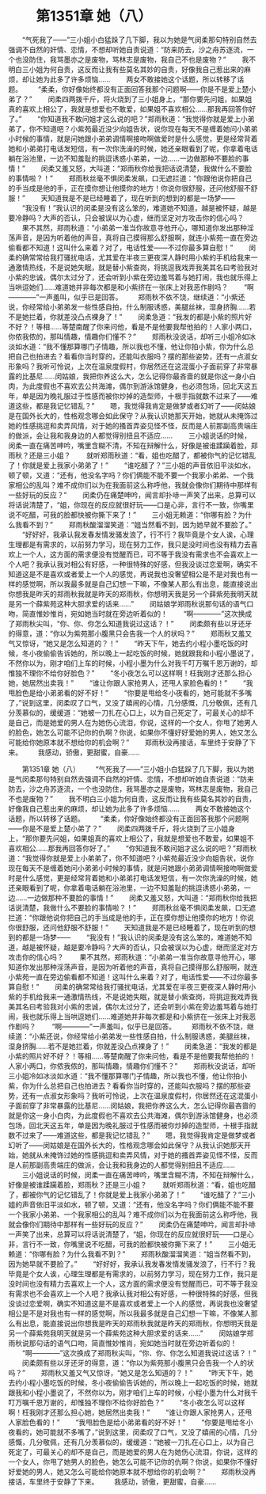 # 　　第1351章 她（八）
　　“气死我了——”三小姐小白猛跺了几下脚，我以为她是气闵柔那句特别自然去强调不自然的奸情、恋情，不想却听她自责说道：“防来防去，沙之舟苏逐流，一个也没防住，我骂墨亦之是废物，骂林志是废物，我自己不也是废物？”
　　我不明白三小姐为何自责，这反而让我有些莫名其妙的自责，好像我自己惹出来的麻烦，却让她为此多了许多烦恼……
　　两女不敢接她这个话题，所以转移了话题。
　　“柔柔，你好像始终都没有正面回答我那个问题啊——你是不是爱上楚小弟了？”
　　闵柔四两拨千斤，将火烧到了三小姐身上，“那你要先问姐，如果姐真的喜欢上相公了，我就是想爱也不敢爱，如果姐不喜欢相公……那我再回答你好了。”
　　“你知道我不敢问姐才这么说的吧？”郑雨秋道：“我觉得你就是爱上小弟弟了，你不知道吧？小紫苑最近没少向姐告状，说你现在每天不是缠着她问小弟弟小时候的事情，就是问她跟小弟弟调情啊接吻啊做爱时是什么感觉，更是经常背着她和小弟弟打电话发短信，有一次你洗澡的时候，她还亲眼看到了呢，你拿着电话躺在浴池里，一边不知羞耻的挑逗诱惑小弟弟，一边……一边做那种不要脸的事情！”
　　闵柔又羞又怒，大叫道：“郑雨秋你给我把话说清楚，我做什么不要脸的事情啦？！”
　　郑雨秋丝毫不惧闵柔发飙，口无遮拦道：“你跟他说你把自己的手当成是他的手，正在摸你想让他摸你的地方！你说你很舒服，还问他舒服不舒服！”
　　天知道我是不是已经睡着了，现在听到的想到的都是一场梦——
　　“我没有！”我认识的闵柔是没有这么笨的，难道她不知道，越是被怀疑，越是要冷静吗？大声的否认，只会被误以为心虚，继而坚定对方攻击你的信心吗？
　　果不其然，郑雨秋道：“小弟弟一准当你故意寻他开心，哪知道你发出那种淫荡声音，是因为听着他的声音，真将自己摸得那么舒服啊，就连小紫苑一直在旁边偷看都不知道！这叫什么来着？对了，电话性爱——不过你最多算自慰！”
　　闵柔的确常常给我打骚扰电话，尤其爱在半夜三更夜深人静时用小紫的手机给我来一通激情热线，不是说她失眠，就是替小紫查岗，将挑逗我戏弄我美其名曰考验我对小紫的忠诚，偶尔太过分了，还会听到小紫在旁边羞骂着与她打闹，我也就乐得上当哄逗她们……难道她并非每次都是和小紫挤在一张床上对我恶作剧吗？
　　“啊————”一声羞叫，似乎已是回答。
　　郑雨秋不依不饶，继续道：“小紫还说，你经常给小弟弟发一些性感自拍，什么制服诱惑，美腿丝袜，湿身挤胸……若不是她拦着，你就差没凸点裸身了！”
　　闵柔急道：“我发的都是小紫的照片好不好？！等相……等楚南醒了你来问他，看是不是他要我帮他拍的！人家小两口，你侬我侬的，那叫情趣，情趣你们懂不？”
　　郑雨秋没说话，却听三小姐冷如冰淡如水道：“我不懂那算哪门子情趣，所以我也不懂，他让你拍小紫，你为什么总把自己也拍进去？看看你当时穿的，还能叫衣服吗？摆的那些姿势，还有一点淑女形象吗？我听可怜说，上次在温泉度假村，你居然还在这混蛋小子面前穿了非常暴露的比基尼……闵姑娘，我把你养这么大，怎么记得你最吝啬的就是你这一身小白肉，为此度假也不喜欢去公共海滩，偶尔到游泳馆健身，也必须包场，回北天这五年，单是因为晚礼服过于性感而被你炒掉的造型师，十根手指就数不过来了——难道这些，都是我记忆错乱？”
　　嗯，我觉得我肯定是做梦或者幻听了——闵姑娘是在国外长大的，性格观念哪会如此保守？从我认识她那天开始，她就从未掩饰过她的性感挑逗和卖弄风情，对于她的搔首弄姿见怪不怪，反而是人前那副高贵端庄的做派，会让我和我身边的人都觉得别扭且不适应……
　　三小姐说话的时候，闵柔一直在痛苦呻吟，嘴里含糊不清，不知在辩解什么，好像是被谁蹂躏着脸，郑雨秋？还是三小姐？
　　就听郑雨秋道：“看，姐也吃醋了，都被你气的记忆错乱了！你就是爱上我家小弟弟了！”
　　“谁吃醋了？”三小姐的声音依旧平淡如水，顿了顿，又道：“还有，他没名字吗？你们俩能不能不要一个我家小弟弟、一个我家相公的乱叫？难不成你们以为在我面前这么称呼他，我就会像你们期待中那样有一些好玩的反应？”
　　闵柔仍在痛楚呻吟，闻言却扑哧一声笑了出来，总算可以将话说清楚了，“姐，你现在的反应就很好玩——口是心非，言行不一致，你嘴里说不吃醋，可我的脸都快被你撕下来了！”
　　三小姐无赖道：“你哪有脸？为什么我看不到？”
　　郑雨秋酸溜溜笑道：“姐当然看不到，因为她早就不要脸了。”
　　“好好好，我承认我发春发情发骚发浪了，行不行？我毕竟是个女人诶，心理生理都是有需求的，以前努力学习，现在努力工作，我只是没时间也没有精力去喜欢上一个人，这方面的需求便没有觉醒而已，可不等于我没有需求也不会喜欢上一个人吧？我承认我对相公有好感，一种很特殊的好感，但我没谈过恋爱啊，确实不知道这是不是喜欢或者爱上一个人的感觉，再说我也没奢望相公是不是对我也有一样的感觉啊，所以我最多就是自己幻想一下嘛，不像某人那么有出息，能直接说出你想我是昨天的郑雨秋我就是昨天的郑雨秋，你想明天我是另一个薛紫苑我明天就是另一个薛紫苑这种大胆求爱的话来……”
　　闵姑娘学郑雨秋说那句话的语气口吻，简直惟妙惟肖，宛如她当时就在旁边听着似的！
　　“啊————”这次换成了郑雨秋尖叫，“你、你、你怎么知道我说过这话？！”
　　闵柔颇有些以牙还牙的得意，道：“你以为紫苑那小腹黑只会告我一个人的状吗？”
　　郑雨秋又羞又气又惊讶，“她又是怎么知道的？！”
　　“昨天下午，她去约小程小墨吃饭的时候，冬小夜偷偷告诉她的，所以晚上一起吃饭的时候，她就跟我和小程小墨说了，不然你以为，刚才咱们上车的时候，小程小墨为什么对我千叮万嘱千恩万谢的，却惟独不理你不给你好脸色？”
　　“冬小夜怎么可以这样啊！枉我刚才还那么担心她，她居然出卖我！”
　　“谁让你跟人家抢男人，还甩人家脸色看的！”
　　“我甩脸色是给小弟弟看的好不好！”
　　“你要是甩给冬小夜看的，她可能就不多嘴了，”说到这里，闵柔叹了口气，又没了嬉闹的心情，几分感慨，几分敬佩，还有几分羡慕似的，缓缓道：“她被一刀扎在心口上，以为自己死定了，可最关心的却不是自己，而是她爱的男人在为她伤心流泪，你说，这样的一个女人，你甩了她男人的脸色，她怎么可能不记你的仇啊？你说，如果你不懂好好爱她的男人，她又怎么可能给你她原本就不想给你的机会啊？”
　　郑雨秋没再接话，车里终于安静了下来。
　　我感动，骄傲，更甜蜜，自豪……

　　第1351章 她（八）
　　“气死我了——”三小姐小白猛跺了几下脚，我以为她是气闵柔那句特别自然去强调不自然的奸情、恋情，不想却听她自责说道：“防来防去，沙之舟苏逐流，一个也没防住，我骂墨亦之是废物，骂林志是废物，我自己不也是废物？”
　　我不明白三小姐为何自责，这反而让我有些莫名其妙的自责，好像我自己惹出来的麻烦，却让她为此多了许多烦恼……
　　两女不敢接她这个话题，所以转移了话题。
　　“柔柔，你好像始终都没有正面回答我那个问题啊——你是不是爱上楚小弟了？”
　　闵柔四两拨千斤，将火烧到了三小姐身上，“那你要先问姐，如果姐真的喜欢上相公了，我就是想爱也不敢爱，如果姐不喜欢相公……那我再回答你好了。”
　　“你知道我不敢问姐才这么说的吧？”郑雨秋道：“我觉得你就是爱上小弟弟了，你不知道吧？小紫苑最近没少向姐告状，说你现在每天不是缠着她问小弟弟小时候的事情，就是问她跟小弟弟调情啊接吻啊做爱时是什么感觉，更是经常背着她和小弟弟打电话发短信，有一次你洗澡的时候，她还亲眼看到了呢，你拿着电话躺在浴池里，一边不知羞耻的挑逗诱惑小弟弟，一边……一边做那种不要脸的事情！”
　　闵柔又羞又怒，大叫道：“郑雨秋你给我把话说清楚，我做什么不要脸的事情啦？！”
　　郑雨秋丝毫不惧闵柔发飙，口无遮拦道：“你跟他说你把自己的手当成是他的手，正在摸你想让他摸你的地方！你说你很舒服，还问他舒服不舒服！”
　　天知道我是不是已经睡着了，现在听到的想到的都是一场梦——
　　“我没有！”我认识的闵柔是没有这么笨的，难道她不知道，越是被怀疑，越是要冷静吗？大声的否认，只会被误以为心虚，继而坚定对方攻击你的信心吗？
　　果不其然，郑雨秋道：“小弟弟一准当你故意寻他开心，哪知道你发出那种淫荡声音，是因为听着他的声音，真将自己摸得那么舒服啊，就连小紫苑一直在旁边偷看都不知道！这叫什么来着？对了，电话性爱——不过你最多算自慰！”
　　闵柔的确常常给我打骚扰电话，尤其爱在半夜三更夜深人静时用小紫的手机给我来一通激情热线，不是说她失眠，就是替小紫查岗，将挑逗我戏弄我美其名曰考验我对小紫的忠诚，偶尔太过分了，还会听到小紫在旁边羞骂着与她打闹，我也就乐得上当哄逗她们……难道她并非每次都是和小紫挤在一张床上对我恶作剧吗？
　　“啊————”一声羞叫，似乎已是回答。
　　郑雨秋不依不饶，继续道：“小紫还说，你经常给小弟弟发一些性感自拍，什么制服诱惑，美腿丝袜，湿身挤胸……若不是她拦着，你就差没凸点裸身了！”
　　闵柔急道：“我发的都是小紫的照片好不好？！等相……等楚南醒了你来问他，看是不是他要我帮他拍的！人家小两口，你侬我侬的，那叫情趣，情趣你们懂不？”
　　郑雨秋没说话，却听三小姐冷如冰淡如水道：“我不懂那算哪门子情趣，所以我也不懂，他让你拍小紫，你为什么总把自己也拍进去？看看你当时穿的，还能叫衣服吗？摆的那些姿势，还有一点淑女形象吗？我听可怜说，上次在温泉度假村，你居然还在这混蛋小子面前穿了非常暴露的比基尼……闵姑娘，我把你养这么大，怎么记得你最吝啬的就是你这一身小白肉，为此度假也不喜欢去公共海滩，偶尔到游泳馆健身，也必须包场，回北天这五年，单是因为晚礼服过于性感而被你炒掉的造型师，十根手指就数不过来了——难道这些，都是我记忆错乱？”
　　嗯，我觉得我肯定是做梦或者幻听了——闵姑娘是在国外长大的，性格观念哪会如此保守？从我认识她那天开始，她就从未掩饰过她的性感挑逗和卖弄风情，对于她的搔首弄姿见怪不怪，反而是人前那副高贵端庄的做派，会让我和我身边的人都觉得别扭且不适应……
　　三小姐说话的时候，闵柔一直在痛苦呻吟，嘴里含糊不清，不知在辩解什么，好像是被谁蹂躏着脸，郑雨秋？还是三小姐？
　　就听郑雨秋道：“看，姐也吃醋了，都被你气的记忆错乱了！你就是爱上我家小弟弟了！”
　　“谁吃醋了？”三小姐的声音依旧平淡如水，顿了顿，又道：“还有，他没名字吗？你们俩能不能不要一个我家小弟弟、一个我家相公的乱叫？难不成你们以为在我面前这么称呼他，我就会像你们期待中那样有一些好玩的反应？”
　　闵柔仍在痛楚呻吟，闻言却扑哧一声笑了出来，总算可以将话说清楚了，“姐，你现在的反应就很好玩——口是心非，言行不一致，你嘴里说不吃醋，可我的脸都快被你撕下来了！”
　　三小姐无赖道：“你哪有脸？为什么我看不到？”
　　郑雨秋酸溜溜笑道：“姐当然看不到，因为她早就不要脸了。”
　　“好好好，我承认我发春发情发骚发浪了，行不行？我毕竟是个女人诶，心理生理都是有需求的，以前努力学习，现在努力工作，我只是没时间也没有精力去喜欢上一个人，这方面的需求便没有觉醒而已，可不等于我没有需求也不会喜欢上一个人吧？我承认我对相公有好感，一种很特殊的好感，但我没谈过恋爱啊，确实不知道这是不是喜欢或者爱上一个人的感觉，再说我也没奢望相公是不是对我也有一样的感觉啊，所以我最多就是自己幻想一下嘛，不像某人那么有出息，能直接说出你想我是昨天的郑雨秋我就是昨天的郑雨秋，你想明天我是另一个薛紫苑我明天就是另一个薛紫苑这种大胆求爱的话来……”
　　闵姑娘学郑雨秋说那句话的语气口吻，简直惟妙惟肖，宛如她当时就在旁边听着似的！
　　“啊————”这次换成了郑雨秋尖叫，“你、你、你怎么知道我说过这话？！”
　　闵柔颇有些以牙还牙的得意，道：“你以为紫苑那小腹黑只会告我一个人的状吗？”
　　郑雨秋又羞又气又惊讶，“她又是怎么知道的？！”
　　“昨天下午，她去约小程小墨吃饭的时候，冬小夜偷偷告诉她的，所以晚上一起吃饭的时候，她就跟我和小程小墨说了，不然你以为，刚才咱们上车的时候，小程小墨为什么对我千叮万嘱千恩万谢的，却惟独不理你不给你好脸色？”
　　“冬小夜怎么可以这样啊！枉我刚才还那么担心她，她居然出卖我！”
　　“谁让你跟人家抢男人，还甩人家脸色看的！”
　　“我甩脸色是给小弟弟看的好不好！”
　　“你要是甩给冬小夜看的，她可能就不多嘴了，”说到这里，闵柔叹了口气，又没了嬉闹的心情，几分感慨，几分敬佩，还有几分羡慕似的，缓缓道：“她被一刀扎在心口上，以为自己死定了，可最关心的却不是自己，而是她爱的男人在为她伤心流泪，你说，这样的一个女人，你甩了她男人的脸色，她怎么可能不记你的仇啊？你说，如果你不懂好好爱她的男人，她又怎么可能给你她原本就不想给你的机会啊？”
　　郑雨秋没再接话，车里终于安静了下来。
　　我感动，骄傲，更甜蜜，自豪……
